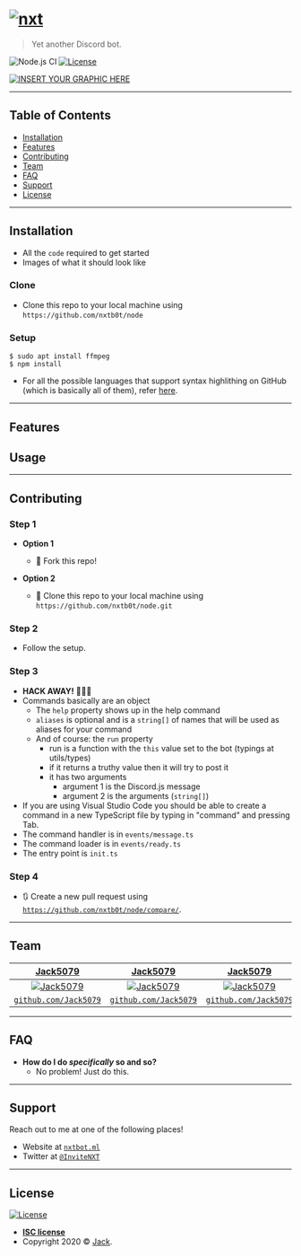 # <a href="https://nxtbot.ml"><img src="https://raw.githubusercontent.com/NXTB0T/NXTB0T.github.io/master/icon.svg" title="nxt" alt="nxt"></a>

> Yet another Discord bot.


![Node.js CI](https://github.com/NXTB0T/node/workflows/Node.js%20CI/badge.svg) [![License](http:s//img.shields.io/:license-isc-blue.svg?style=flat-square)](https://opensource.org/licenses/ISC)


[![INSERT YOUR GRAPHIC HERE](https://i.imgur.com/dt8AUb6.png)]()

---

## Table of Contents

- [Installation](#installation)
- [Features](#features)
- [Contributing](#contributing)
- [Team](#team)
- [FAQ](#faq)
- [Support](#support)
- [License](#license)

---

## Installation

- All the `code` required to get started
- Images of what it should look like

### Clone

- Clone this repo to your local machine using `https://github.com/nxtb0t/node`

### Setup

```shell
$ sudo apt install ffmpeg
$ npm install
```

- For all the possible languages that support syntax highlithing on GitHub (which is basically all of them), refer <a href="https://github.com/github/linguist/blob/master/lib/linguist/languages.yml" target="_blank">here</a>.

---

## Features

## Usage

---

## Contributing

### Step 1

- **Option 1**
    - 🍴 Fork this repo!

- **Option 2**
    - 👯 Clone this repo to your local machine using `https://github.com/nxtb0t/node.git`

### Step 2

- Follow the setup.

### Step 3

- **HACK AWAY!** 🔨🔨🔨
- Commands basically are an object
  - The `help` property shows up in the help command
  - `aliases` is optional and is a `string[]` of names that will be used as aliases for your command
  - And of course: the `run` property
    - run is a function with the `this` value set to the bot (typings at utils/types)
    - if it returns a truthy value then it will try to post it
    - it has two arguments
      - argument 1 is the Discord.js message
      - argument 2 is the arguments (`string[]`)
- If you are using Visual Studio Code you should be able to create a command in a new TypeScript file by typing in "command" and pressing Tab.
- The command handler is in `events/message.ts`
- The command loader is in `events/ready.ts`
- The entry point is `init.ts`

### Step 4

- 🔃 Create a new pull request using <a href="https://github.com/nxtb0t/node/compare/" target="_blank">`https://github.com/nxtb0t/node/compare/`</a>.

---

## Team


| <a href="https://5079.ml" target="_blank">**Jack5079**</a> | <a href="https://5079.ml" target="_blank">**Jack5079**</a> | <a href="https://5079.ml" target="_blank">**Jack5079**</a> |
| :---: |:---:| :---:|
| [![Jack5079](https://avatars1.githubusercontent.com/u/29169102?v=3&s=200)](https://5079.ml)    | [![Jack5079](https://avatars1.githubusercontent.com/u/29169102?v=3&s=200)](https://5079.ml) | [![Jack5079](https://avatars1.githubusercontent.com/u/29169102?v=3&s=200)](https://5079.ml)  |
| <a href="https://github.com/Jack5079" target="_blank">`github.com/Jack5079`</a> | <a href="https://github.com/Jack5079" target="_blank">`github.com/Jack5079`</a> | <a href="https://github.com/Jack5079" target="_blank">`github.com/Jack5079`</a> |

---

## FAQ

- **How do I do *specifically* so and so?**
    - No problem! Just do this.

---

## Support

Reach out to me at one of the following places!

- Website at <a href="https://nxtbot.ml" target="_blank">`nxtbot.ml`</a>
- Twitter at <a href="https://twitter.com/InviteNXT" target="_blank">`@InviteNXT`</a>

---

## License

[![License](https://img.shields.io/:license-isc-blue.svg?style=flat-square)]()

- **[ISC license](https://opensource.org/licenses/ISC)**
- Copyright 2020 © <a href="https://5079.ml" target="_blank">Jack</a>.
